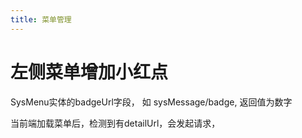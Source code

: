 ```yaml
---
title: 菜单管理
---
```

# 左侧菜单增加小红点

SysMenu实体的badgeUrl字段， 如 sysMessage/badge, 返回值为数字

当前端加载菜单后，检测到有detailUrl，会发起请求，

